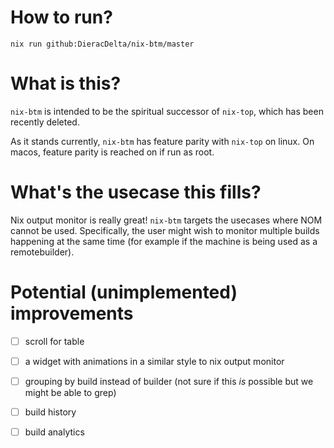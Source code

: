 # How to run?

`nix run github:DieracDelta/nix-btm/master`

# What is this?

`nix-btm` is intended to be the spiritual successor of `nix-top`, which has been recently deleted.

As it stands currently, `nix-btm` has feature parity with `nix-top` on linux. On macos, feature parity is reached on if run as root.

# What's the usecase this fills?

Nix output monitor is really great! `nix-btm` targets the usecases where NOM cannot be used. Specifically, the user might wish to monitor multiple builds happening at the same time (for example if the machine is being used as a remotebuilder).

# Potential (unimplemented) improvements

- [ ] scroll for table
- [ ] a widget with animations in a similar style to nix output monitor
- [ ] grouping by build instead of builder (not sure if this *is* possible but we might be able to grep)
- [ ] build history
- [ ] build analytics


